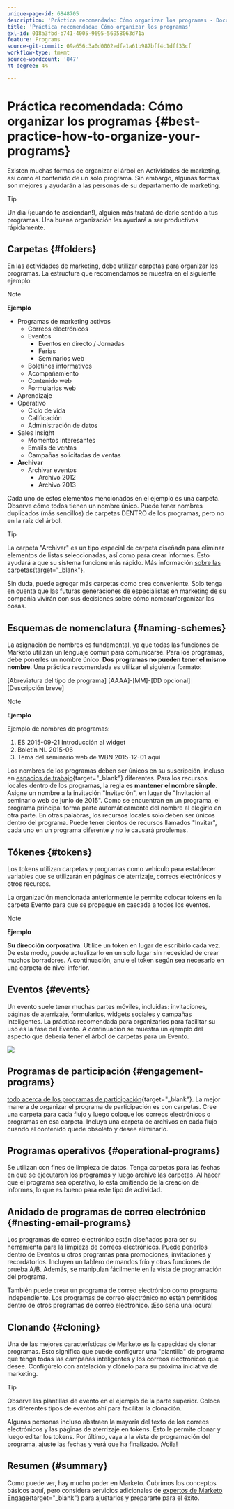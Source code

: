 ```yaml
---
unique-page-id: 6848705
description: 'Práctica recomendada: Cómo organizar los programas - Documentos de Marketo - Documentación del producto'
title: 'Práctica recomendada: Cómo organizar los programas'
exl-id: 018a3fbd-b741-4005-9695-56958063d71a
feature: Programs
source-git-commit: 09a656c3a0d0002edfa1a61b987bff4c1dff33cf
workflow-type: tm+mt
source-wordcount: '847'
ht-degree: 4%

---
```


# Práctica recomendada: Cómo organizar los programas {#best-practice-how-to-organize-your-programs}

Existen muchas formas de organizar el árbol en Actividades de marketing, así como el contenido de un solo programa. Sin embargo, algunas formas son mejores y ayudarán a las personas de su departamento de marketing.

>[!TIP]
>
>Un día (¡cuando te asciendan!), alguien más tratará de darle sentido a tus programas. Una buena organización les ayudará a ser productivos rápidamente.

## Carpetas {#folders}

En las actividades de marketing, debe utilizar carpetas para organizar los programas. La estructura que recomendamos se muestra en el siguiente ejemplo:

>[!NOTE]
>
>**Ejemplo**
>
>* Programas de marketing activos
>   * Correos electrónicos
>   * Eventos
>     * Eventos en directo / Jornadas
>     * Ferias
>     * Seminarios web
>   * Boletines informativos
>   * Acompañamiento
>   * Contenido web
>   * Formularios web
>* Aprendizaje
>* Operativo
>   * Ciclo de vida
>   * Calificación
>   * Administración de datos
>* Sales Insight
>   * Momentos interesantes
>   * Emails de ventas
>   * Campañas solicitadas de ventas
>* **Archivar**
>   * Archivar eventos
>     * Archivo 2012
>     * Archivo 2013

Cada uno de estos elementos mencionados en el ejemplo es una carpeta. Observe cómo todos tienen un nombre único. Puede tener nombres duplicados (más sencillos) de carpetas DENTRO de los programas, pero no en la raíz del árbol.

>[!TIP]
>
>La carpeta &quot;Archivar&quot; es un tipo especial de carpeta diseñada para eliminar elementos de listas seleccionadas, así como para crear informes. Esto ayudará a que su sistema funcione más rápido. Más información [sobre las carpetas](/help/marketo/product-docs/core-marketo-concepts/miscellaneous/understanding-folders.md){target="_blank"}.

Sin duda, puede agregar más carpetas como crea conveniente. Solo tenga en cuenta que las futuras generaciones de especialistas en marketing de su compañía vivirán con sus decisiones sobre cómo nombrar/organizar las cosas.

## Esquemas de nomenclatura {#naming-schemes}

La asignación de nombres es fundamental, ya que todas las funciones de Marketo utilizan un lenguaje común para comunicarse. Para los programas, debe ponerles un nombre único. **Dos programas no pueden tener el mismo nombre**. Una práctica recomendada es utilizar el siguiente formato:

[Abreviatura del tipo de programa] [AAAA]-[MM]-[DD opcional] [Descripción breve]

>[!NOTE]
>
>**Ejemplo**
>
>Ejemplo de nombres de programas:
>
>1. ES 2015-09-21 Introducción al widget
>1. Boletín NL 2015-06
>1. Tema del seminario web de WBN 2015-12-01 aquí

Los nombres de los programas deben ser únicos en su suscripción, incluso en [espacios de trabajo](/help/marketo/product-docs/administration/workspaces-and-person-partitions/understanding-workspaces-and-person-partitions.md){target="_blank"} diferentes.  Para los recursos locales dentro de los programas, la regla es **mantener el nombre simple**. Asigne un nombre a la invitación &quot;Invitación&quot;, en lugar de &quot;Invitación al seminario web de junio de 2015&quot;. Como se encuentran en un programa, el programa principal forma parte automáticamente del nombre al elegirlo en otra parte. En otras palabras, los recursos locales solo deben ser únicos dentro del programa. Puede tener cientos de recursos llamados &quot;Invitar&quot;, cada uno en un programa diferente y no le causará problemas.

## Tókenes {#tokens}

Los tokens utilizan carpetas y programas como vehículo para establecer variables que se utilizarán en páginas de aterrizaje, correos electrónicos y otros recursos.

La organización mencionada anteriormente le permite colocar tokens en la carpeta Evento para que se propague en cascada a todos los eventos.

>[!NOTE]
>
>**Ejemplo**
>
>**Su dirección corporativa**. Utilice un token en lugar de escribirlo cada vez. De este modo, puede actualizarlo en un solo lugar sin necesidad de crear muchos borradores. A continuación, anule el token según sea necesario en una carpeta de nivel inferior.

## Eventos {#events}

Un evento suele tener muchas partes móviles, incluidas: invitaciones, páginas de aterrizaje, formularios, widgets sociales y campañas inteligentes. La práctica recomendada para organizarlos para facilitar su uso es la fase del Evento. A continuación se muestra un ejemplo del aspecto que debería tener el árbol de carpetas para un Evento.

![](assets/capture.png)

## Programas de participación {#engagement-programs}

[todo acerca de los programas de participación](/help/marketo/product-docs/email-marketing/drip-nurturing/creating-an-engagement-program/understanding-engagement-programs.md){target="_blank"}. La mejor manera de organizar el programa de participación es con carpetas. Cree una carpeta para cada flujo y luego coloque los correos electrónicos o programas en esa carpeta. Incluya una carpeta de archivos en cada flujo cuando el contenido quede obsoleto y desee eliminarlo.

## Programas operativos {#operational-programs}

Se utilizan con fines de limpieza de datos. Tenga carpetas para las fechas en que se ejecutaron los programas y luego archive las carpetas. Al hacer que el programa sea operativo, lo está omitiendo de la creación de informes, lo que es bueno para este tipo de actividad.

## Anidado de programas de correo electrónico {#nesting-email-programs}

Los programas de correo electrónico están diseñados para ser su herramienta para la limpieza de correos electrónicos. Puede ponerlos dentro de Eventos u otros programas para promociones, invitaciones y recordatorios. Incluyen un tablero de mandos frío y otras funciones de prueba A/B. Además, se manipulan fácilmente en la vista de programación del programa.

También puede crear un programa de correo electrónico como programa independiente. Los programas de correo electrónico no están permitidos dentro de otros programas de correo electrónico. ¡Eso sería una locura!

## Clonando {#cloning}

Una de las mejores características de Marketo es la capacidad de clonar programas. Esto significa que puede configurar una &quot;plantilla&quot; de programa que tenga todas las campañas inteligentes y los correos electrónicos que desee. Configúrelo con antelación y clónelo para su próxima iniciativa de marketing.

>[!TIP]
>
>Observe las plantillas de evento en el ejemplo de la parte superior. Coloca tus diferentes tipos de eventos ahí para facilitar la clonación.

Algunas personas incluso abstraen la mayoría del texto de los correos electrónicos y las páginas de aterrizaje en tokens. Esto le permite clonar y luego editar los tokens. Por último, vaya a la vista de programación del programa, ajuste las fechas y verá que ha finalizado. ¡Voila!

## Resumen {#summary}

Como puede ver, hay mucho poder en Marketo. Cubrimos los conceptos básicos aquí, pero considera servicios adicionales de [expertos de Marketo Engage](https://business.adobe.com/products/marketo/services-support.html){target="_blank"} para ajustarlos y prepararte para el éxito.
